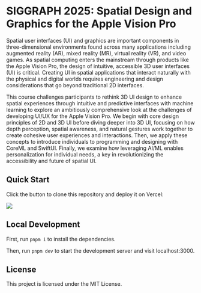 # SIGGRAPH 2025: Spatial Design and Graphics for the Apple Vision Pro
Spatial user interfaces (UI) and graphics are important components in three-dimensional environments found across many applications including augmented reality (AR), mixed reality (MR), virtual reality (VR), and video games. As spatial computing enters the mainstream through products like the Apple Vision Pro, the design of intuitive, accessible 3D user interfaces (UI) is critical. Creating UI in spatial applications that interact naturally with the physical and digital worlds requires engineering and design considerations that go beyond traditional 2D interfaces.

This course challenges participants to rethink 3D UI design to enhance spatial experiences through intuitive and predictive interfaces with machine learning to explore an ambitiously comprehensive look at the challenges of developing UI/UX for the Apple Vision Pro. We begin with core design principles of 2D and 3D UI before diving deeper into 3D UI, focusing on how depth perception, spatial awareness, and natural gestures work together to create cohesive user experiences and interactions. Then, we apply these concepts to introduce individuals to programming and designing with CoreML and SwiftUI. Finally, we examine how leveraging AI/ML enables personalization for individual needs, a key in revolutionizing the accessibility and future of spatial UI.

## Quick Start

Click the button to clone this repository and deploy it on Vercel:

[![](https://vercel.com/button)](https://vercel.com/new/clone?s=https%3A%2F%2Fgithub.com%2Fshuding%2Fnextra-docs-template&showOptionalTeamCreation=false)

## Local Development

First, run `pnpm i` to install the dependencies.

Then, run `pnpm dev` to start the development server and visit localhost:3000.

## License

This project is licensed under the MIT License.
